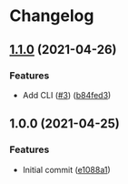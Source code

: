 # Changelog

## [1.1.0](https://www.github.com/runeh/json-to-runtypes/compare/v1.0.0...v1.1.0) (2021-04-26)


### Features

* Add CLI ([#3](https://www.github.com/runeh/json-to-runtypes/issues/3)) ([b84fed3](https://www.github.com/runeh/json-to-runtypes/commit/b84fed389c390dd431ad6c62ff78c9a51bb4b17c))

## 1.0.0 (2021-04-25)


### Features

* Initial commit ([e1088a1](https://www.github.com/runeh/json-to-runtypes/commit/e1088a1d5a77e9253ab908f6c4562e6035a60fb3))
